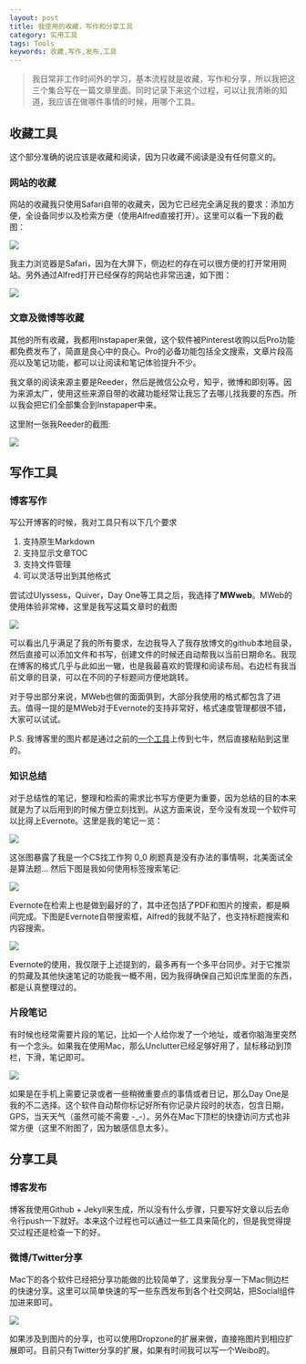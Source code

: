 ```yaml
---
layout: post
title: 我使用的收藏，写作和分享工具
category: 实用工具
tags: Tools
keywords: 收藏,写作,发布,工具
---
```


> 我日常非工作时间外的学习，基本流程就是收藏，写作和分享，所以我把这三个集合写在一篇文章里面。同时记录下来这个过程，可以让我清晰的知道，我应该在做哪件事情的时候，用哪个工具。

## 收藏工具

这个部分准确的说应该是收藏和阅读，因为只收藏不阅读是没有任何意义的。

### 网站的收藏

网站的收藏我只使用Safari自带的收藏夹，因为它已经完全满足我的要求：添加方便，全设备同步以及检索方便（使用Alfred直接打开）。这里可以看一下我的截图：

![](http://7u2ho6.com1.z0.glb.clouddn.com/tool-safari-favorite-list.png)

我主力浏览器是Safari，因为在大屏下，侧边栏的存在可以很方便的打开常用网站。另外通过Alfred打开已经保存的网站也非常迅速，如下图：

![](http://7u2ho6.com1.z0.glb.clouddn.com/tool-open-website-with-alfred.png)

### 文章及微博等收藏

其他的所有收藏，我都用Instapaper来做，这个软件被Pinterest收购以后Pro功能都免费发布了，简直是良心中的良心。Pro的必备功能包括全文搜索，文章片段高亮以及笔记功能，都可以让阅读和笔记体验提升不少。

我文章的阅读来源主要是Reeder，然后是微信公众号，知乎，微博和即刻等。因为来源太广，使用这些来源自带的收藏功能经常让我忘了去哪儿找我要的东西。所以我会把它们全部集合到Instapaper中来。

这里附一张我Reeder的截图:

![](http://7u2ho6.com1.z0.glb.clouddn.com/tool-my-reeder-list.png)

## 写作工具

### 博客写作

写公开博客的时候，我对工具只有以下几个要求

1. 支持原生Markdown
2. 支持显示文章TOC
3. 支持文件管理
4. 可以灵活导出到其他格式

尝试过Ulyssess，Quiver，Day One等工具之后，我选择了**MWweb**。MWeb的使用体验非常棒，这里是我写这篇文章时的截图

![](http://7u2ho6.com1.z0.glb.clouddn.com/tool-mweb-writing-screenshot.png)

可以看出几乎满足了我的所有要求，左边我导入了我存放博文的github本地目录，然后直接可以添加文件和书写，创建文件的时候还自动帮我以当前日期命名。我现在博客的格式几乎与此如出一辙，也是我最喜欢的管理和阅读布局。右边栏有我当前文章的目录，可以在不同的子标题间方便地跳转。

对于导出部分来说，MWeb也做的面面俱到，大部分我使用的格式都包含了进去。值得一提的是MWeb对于Evernote的支持非常好，格式速度管理都很不错，大家可以试试。

P.S. 我博客里的图片都是通过之前的[一个工具](/2015/01/10/use-dropzone-and-qiniu-to-store-blog-images.html)上传到七牛，然后直接粘贴到这里的。

### 知识总结

对于总结性的笔记，整理和检索的需求比书写方便更为重要，因为总结的目的本来就是为了以后用到的时候方便立刻找到。从这方面来说，至今没有发现一个软件可以比得上Evernote。这里是我的笔记一览：

![](http://7u2ho6.com1.z0.glb.clouddn.com/tool-my-evernote-list.png)

这张图暴露了我是一个CS找工作狗 0_0 刷题真是没有办法的事情啊，北美面试全是算法题... 然后下图是我如何使用标签搜索笔记:

![](http://7u2ho6.com1.z0.glb.clouddn.com/tool-my-evernote-tag-list.png)

Evernote在检索上也是做到最好的了，其中还包括了PDF和图片的搜索，都是瞬间完成。下图是Evernote自带搜索框，Alfred的我就不贴了，也支持标题搜索和内容搜索。

![](http://7u2ho6.com1.z0.glb.clouddn.com/tool-my-evernote-search-way.png)

Evernote的使用，我仅限于上述提到的，最多再有一个多平台同步。对于它推崇的剪藏及其他快速笔记的功能我一概不用，因为我得确保自己知识库里面的东西，都是认真整理过的。

### 片段笔记

有时候也经常需要片段的笔记，比如一个人给你发了一个地址，或者你脑海里突然有一个念头。如果我在使用Mac，那么Unclutter已经足够好用了，鼠标移动到顶栏，下滑，笔记即可。

![](http://7u2ho6.com1.z0.glb.clouddn.com/tool-my-unclutter-screenshot.png)

如果是在手机上需要记录或者一些稍微重要点的事情或者日记，那么Day One是我的不二选择。这个软件自动帮你标记好所有你记录片段时的状态，包含日期，GPS，当天天气（虽然可能不需要 -_-）。另外在Mac下顶栏的快捷访问方式也非常方便（这里不附图了，因为敏感信息太多）。

## 分享工具

### 博客发布

博客我使用Github + Jekyll来生成，所以没有什么步骤，只要写好文章以后去命令行push一下就好。本来这个过程也可以通过一些工具来简化的，但是我觉得提交过程还是检查一下的好。

### 微博/Twitter分享

Mac下的各个软件已经把分享功能做的比较简单了，这里我分享一下Mac侧边栏的快速分享。这里可以简单快速的写一些东西发布到各个社交网站，把Social组件加进来即可。

![](http://7u2ho6.com1.z0.glb.clouddn.com/tool-my-notification-share.png)

如果涉及到图片的分享，也可以使用Dropzone的扩展来做，直接拖图片到相应扩展即可。目前只有Twitter分享的扩展，如果有时间我可以写一个Weibo的。




